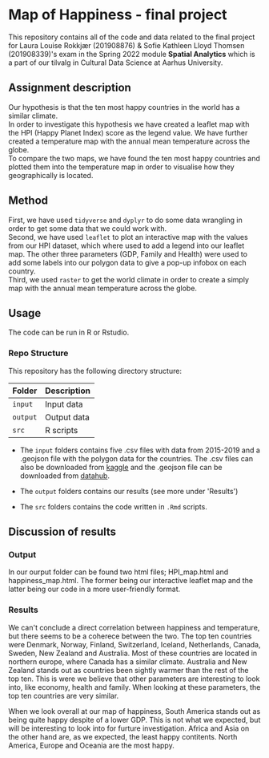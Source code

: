 # Map of Happiness - final project
This repository contains all of the code and data related to the final project for Laura Louise Rokkjær (201908876) & Sofie Kathleen Lloyd Thomsen (201908339)'s exam in the Spring 2022 module **Spatial Analytics** which is a part of our tilvalg in Cultural Data Science at Aarhus University.  


## Assignment description 
Our hypothesis is that the ten most happy countries in the world has a similar climate.   
In order to investigate this hypothesis we have created a leaflet map with the HPI (Happy Planet Index) score as the legend value. We have further created a temperature map with the annual mean temperature across the globe.   
To compare the two maps, we have found the ten most happy countries and plotted them into the temperature map in order to visualise how they geographically is located.  


## Method
First, we have used ```tidyverse``` and ```dyplyr``` to do some data wrangling in order to get some data that we could work with.   
Second, we have used ```leaflet``` to plot an interactive map with the values from our HPI dataset, which where used to add a legend into our leaflet map. The other three parameters (GDP, Family and Health) were used to add some labels into our polygon data to give a pop-up infobox on each country.  
Third, we used ```raster``` to get the world climate in order to create a simply map with the annual mean temperature across the globe.  


## Usage
The code can be run in R or Rstudio.

### Repo Structure  
This repository has the following directory structure:  

| **Folder** | **Description** |
| ----------- | ----------- | 
| ```input``` | Input data |
| ```output``` | Output data |
| ```src``` | R scripts |


- The ```input``` folders contains five .csv files with data from 2015-2019 and a .geojson file with the polygon data for the countries. The .csv files can also be downloaded from [kaggle](https://www.kaggle.com/datasets/unsdsn/world-happiness) and the .geojson file can be downloaded from [datahub](https://datahub.io/core/geo-countries#resource-countries). 

- The ```output``` folders contains our results (see more under 'Results')

- The ```src``` folders contains the code written in ```.Rmd``` scripts. 


## Discussion of results 
### Output
In our ourput folder can be found two html files; HPI_map.html and happiness_map.html. The former being our interactive leaflet map and the latter being our code in a more user-friendly format. 

### Results 
We can't conclude a direct correlation between happiness and temperature, but there seems to be a coherece between the two. The top ten countries were Denmark, Norway, Finland, Switzerland, Iceland, Netherlands, Canada, Sweden, New Zealand and Australia. Most of these countries are located in northern europe, where Canada has a similar climate. Australia and New Zealand stands out as countries been sightly warmer than the rest of the top ten. This is were we believe that other parameters are interesting to look into, like economy, health and family. When looking at these parameters, the top ten countries are very similar.   

When we look overall at our map of happiness, South America stands out as being quite happy despite of a lower GDP. This is not what we expected, but will be interesting to look into for furture investigation. Africa and Asia on the other hand are, as we expected, the least happy contitents. North America, Europe and Oceania are the most happy. 

